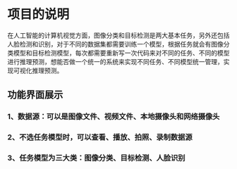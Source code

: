# 项目的说明

在人工智能的计算机视觉方面，图像分类和目标检测是两大基本任务，另外还包括人脸检测和识别，对于不同的数据集都需要训练一个模型，根据任务就会有图像分类模型和目标检测模型，每次都需要重新写一次代码来对不同的任务、不同的模型进行推理预测，想能否做一个统一的系统来实现不同任务、不同模型统一管理，实现可视化推理预测。

## 功能界面展示

### 1、数据源：可以是图像文件、视频文件、本地摄像头和网络摄像头

### 2、不选任务模型时，可以查看、播放、拍照、录制数据源

### 3、任务模型为三大类：图像分类、目标检测、人脸识别
